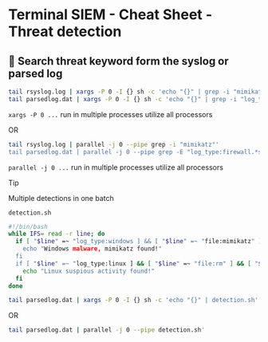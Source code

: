 # **Terminal SIEM - Cheat Sheet - Threat detection**

## :bookmark:  **Search threat keyword form the syslog or parsed log**
```bash
tail rsyslog.log | xargs -P 0 -I {} sh -c 'echo "{}" | grep -i "mimikatz"'; done
tail parsedlog.dat | xargs -P 0 -I {} sh -c 'echo "{}" | grep -i "log_type:firewall" | grep -i "source_ip:192.168.21.37"'; done
```
`xargs -P 0 ...` run in multiple processes utilize all processors

OR
```bash
tail rsyslog.log | parallel -j 0 --pipe grep -i "mimikatz"'
tail parsedlog.dat | parallel -j 0 --pipe grep -E "log_type:firewall.*source_ip:192.168.21.37"'
```
`parallel -j 0 ...` run in multiple processes utilize all processors

> [!TIP]
> Multiple detections in one batch

`detection.sh`
```bash
#!/bin/bash
while IFS= read -r line; do
  if [ "$line" =~ "log_type:windows ] && [ "$line" =~ "file:mimikatz" ]; then
    echo "Windows malware, mimikatz found!"
  fi
  if [ "$line" =~ "log_type:linux ] && [ "$line" =~ "file:rm" ] && [ "$line" =~ ".bash_history" ]; then
    echo "Linux suspious activity found!"
  fi
done
```
```bash
tail parsedlog.dat | xargs -P 0 -I {} sh -c 'echo "{}" | detection.sh'
```
OR
```bash
tail parsedlog.dat | parallel -j 0 --pipe detection.sh'
``` 
